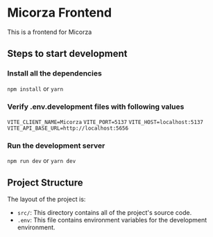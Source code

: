 # Micorza Frontend

This is a frontend for Micorza

## Steps to start development

### Install all the dependencies

`npm install` or `yarn`

### Verify .env.development files with following values

`VITE_CLIENT_NAME=Micorza`
`VITE_PORT=5137`
`VITE_HOST=localhost:5137`
`VITE_API_BASE_URL=http://localhost:5656`

### Run the development server

`npm run dev` or `yarn dev`

## Project Structure

The layout of the project is:

- `src/`: This directory contains all of the project's source code.
- `.env`: This file contains environment variables for the development environment.
